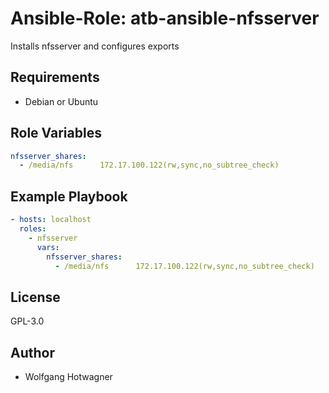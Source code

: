 # Ansible-Role: atb-ansible-nfsserver

Installs nfsserver and configures exports


## Requirements

- Debian or Ubuntu 

## Role Variables

```yaml
nfsserver_shares:
  - /media/nfs      172.17.100.122(rw,sync,no_subtree_check)
```

## Example Playbook

```yaml
- hosts: localhost
  roles:
    - nfsserver
      vars:
        nfsserver_shares:
          - /media/nfs      172.17.100.122(rw,sync,no_subtree_check)
```

## License

GPL-3.0

## Author

- Wolfgang Hotwagner
